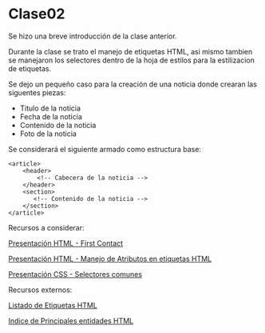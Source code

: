 # Clase02

Se hizo una breve introducción de la clase anterior.

Durante la clase se trato el manejo de etiquetas HTML, asi mismo tambien se manejaron los selectores dentro de la hoja de estilos para la estilizacion de etiquetas.

Se dejo un pequeño caso para la creación de una noticia donde crearan las siguentes piezas:

* Titulo de la noticia
* Fecha de la noticia
* Contenido de la noticia
* Foto de la noticia

Se considerará el siguiente armado como estructura base:

    <article>
        <header>
            <!-- Cabecera de la noticia -->
        </header>
        <section>
           <!-- Contenido de la noticia -->
        </section>
    </article>


Recursos a considerar:

[Presentación HTML - First Contact](http://slides.com/victor_malca/html-first-contact)

[Presentación HTML - Manejo de Atributos en etiquetas HTML](http://slides.com/victor_malca/html-first-contact-4)

[Presentación CSS - Selectores comunes](http://slides.com/victor_malca/selectores-comunes-en-css)

Recursos externos:

[Listado de Etiquetas HTML](http://html5doctor.com/)

[Indice de Principales entidades HTML](http://www.danshort.com/HTMLentities/index.php?w=latin)



